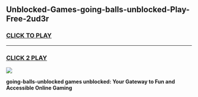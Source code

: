 
## Unblocked-Games-going-balls-unblocked-Play-Free-2ud3r
<h3>
<a href="https://premium76.site?title=going-balls-unblocked&ref=18A">CLICK TO PLAY</a></h3>
<hr>

<h3>
<a href="https://premium76.site?title=going-balls-unblocked&ref=18A">CLICK 2 PLAY</a>
  
</h3>

<a href="https://premium76.site?title=going-balls-unblocked&ref=18A"><img src="https://clearcache.store/games.png"></a>


**going-balls-unblocked games unblocked: Your Gateway to Fun and Accessible Online Gaming**
